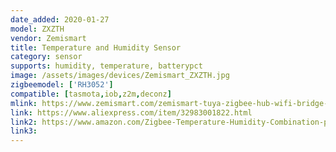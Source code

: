 ```yaml
---
date_added: 2020-01-27
model: ZXZTH
vendor: Zemismart
title: Temperature and Humidity Sensor
category: sensor
supports: humidity, temperature, batterypct
image: /assets/images/devices/Zemismart_ZXZTH.jpg
zigbeemodel: ['RH3052']
compatible: [tasmota,iob,z2m,deconz]
mlink: https://www.zemismart.com/zemismart-tuya-zigbee-hub-wifi-bridge-wireless-smart-home-remote-control-p0267.html
link: https://www.aliexpress.com/item/32983001822.html
link2: https://www.amazon.com/Zigbee-Temperature-Humidity-Combination-packages/dp/B07NM6CF79?th=1
link3: 
---
```

